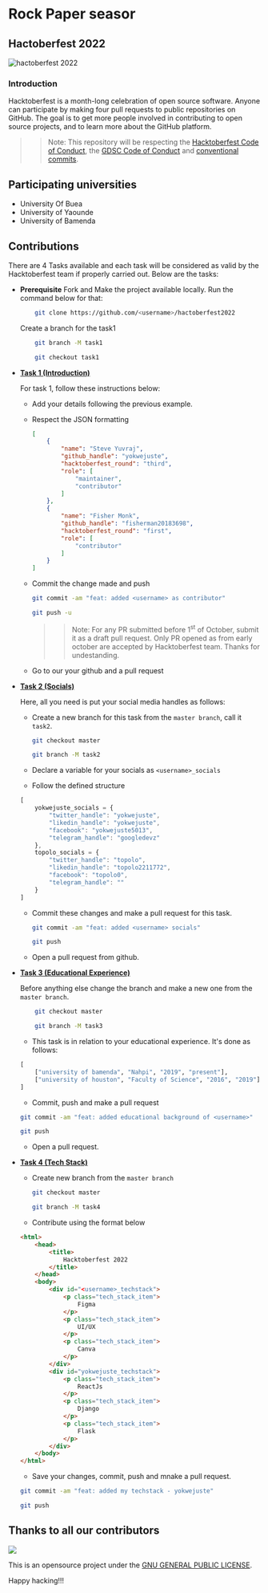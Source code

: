 # Rock Paper seasor

## Hactoberfest 2022

![hactoberfest 2022](https://res.cloudinary.com/practicaldev/image/fetch/s--ds97LCK---/c_imagga_scale,f_auto,fl_progressive,h_420,q_auto,w_1000/https://dev-to-uploads.s3.amazonaws.com/uploads/articles/ymlmr15l83rrjq8natft.jpg)

### Introduction

Hacktoberfest is a month-long celebration of open source software. Anyone can participate by making four pull requests to public repositories on GitHub. The goal is to get more people involved in contributing to open source projects, and to learn more about the GitHub platform.


>> Note: This repository will be respecting the [Hacktoberfest Code of Conduct](https://hacktoberfest.digitalocean.com/details#conduct), the [GDSC Code of Conduct](https://gdsc.community.dev/participation-terms/) and [conventional commits](https://www.freecodecamp.org/news/how-to-write-better-git-commit-messages/).

## Participating universities
- University Of Buea
- University of Yaounde
- University of Bamenda

## Contributions

There are 4 Tasks available and each task will be considered as valid by the Hacktoberfest team if properly carried out. Below are the tasks:

- **Prerequisite**
    Fork and Make the project available locally. Run the command below for that:

    ```bash
        git clone https://github.com/<username>/hactoberfest2022
    ```
    Create a branch for the task1
    ```bash
        git branch -M task1

        git checkout task1
    ```

- [**Task 1 (Introduction)**](./Task1/README.md)

    For task 1, follow these instructions below:
    - Add your details following the previous example.
    - Respect the JSON formatting
        ```json
        [
            {
                "name": "Steve Yuvraj",
                "github_handle": "yokwejuste",
                "hacktoberfest_round": "third",
                "role": [
                    "maintainer",
                    "contributor"
                ]
            },
            {
                "name": "Fisher Monk",
                "github_handle": "fisherman20183698",
                "hacktoberfest_round": "first",
                "role": [
                    "contributor"
                ]
            }
        ]
        ```
    - Commit the change made and push

        ```bash
        git commit -am "feat: added <username> as contributor"

        git push -u

        ```
      >> Note: For any PR submitted before 1<sup>st</sup> of October, submit it as a draft pull request. Only PR opened as from early october are accepted by Hacktoberfest team. Thanks for undestanding.
    - Go to our your github and a pull request
- [**Task 2 (Socials)**](./Task2/README.md)

    Here, all you need is put your social media handles as follows:
    - Create a new branch for this task from the `master branch`, call it `task2`.

        ```bash
        git checkout master

        git branch -M task2
        ```
    - Declare a variable for your socials as `<username>_socials`
    - Follow the defined structure
    ```javascript
    [
        yokwejuste_socials = {
            "twitter_handle": "yokwejuste",
            "likedin_handle": "yokwejuste",
            "facebook": "yokwejuste5013",
            "telegram_handle": "googledevz"
        },
        topolo_socials = {
            "twitter_handle": "topolo",
            "likedin_handle": "topolo2211772",
            "facebook": "topolo0",
            "telegram_handle": ""
        }
    ]
    ```
    - Commit these changes and make a pull request for this task.
        ```bash
        git commit -am "feat: added <username> socials"

        git push
        ```
    - Open a pull request from github.

- [**Task 3 (Educational Experience)**](./Task3/README.md)

    Before anything else change the branch and make a new one from the `master branch`.
    ```bash
        git checkout master

        git branch -M task3
    ```
    - This task is in relation to your educational experience. It's done as follows:
    ```python
    [
        ["university of bamenda", "Nahpi", "2019", "present"],
        ["university of houston", "Faculty of Science", "2016", "2019"],
    ]
    ```
    - Commit, push and make a pull request
    ```bash
    git commit -am "feat: added educational background of <username>"

    git push
    ```
    - Open a pull request.
    
- [**Task 4 (Tech Stack)**](./Task4/README.md)

    - Create new branch from the `master branch`
        ```bash
        git checkout master

        git branch -M task4
        ```
    - Contribute using the format below
    ```html
    <html>
        <head>
            <title>
                Hacktoberfest 2022
            </title>
        </head>
        <body>
            <div id="<username>_techstack">
                <p class="tech_stack_item">
                    Figma
                </p>
                <p class="tech_stack_item">
                    UI/UX
                </p>
                <p class="tech_stack_item">
                    Canva
                </p>
            </div>
            <div id="yokwejuste_techstack">
                <p class="tech_stack_item">
                    ReactJs
                </p>
                <p class="tech_stack_item">
                    Django
                </p>
                <p class="tech_stack_item">
                    Flask
                </p>
            </div>
        </body>
    </html>
    ```
    - Save your changes, commit, push and mnake a pull request.
    ```bash
    git commit -am "feat: added my techstack - yokwejuste"

    git push
    ```

## Thanks to all our contributors

<img src = "https://contrib.rocks/image?repo=Developer-Student-Clubs-UBa/hactoberfest2022"/>

This is an opensource project under the [GNU GENERAL PUBLIC LICENSE](./LICENSE).

Happy hacking!!!
